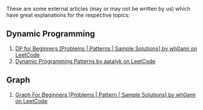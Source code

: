 These are some external articles (may or may not be written by us) which have great explanations for the respective topics:

## Dynamic Programming

1. [DP for Beginners [Problems | Patterns | Sample Solutions] by wh0ami on LeetCode](https://leetcode.com/discuss/general-discussion/662866/DP-for-Beginners-Problems-or-Patterns-or-Sample-Solutions)
2. [Dynamic Programming Patterns by aatalyk on LeetCode](https://leetcode.com/discuss/general-discussion/458695/Dynamic-Programming-Patterns)

## Graph

1. [Graph For Beginners [Problems | Pattern | Sample Solutions] by wh0ami on LeetCode](https://leetcode.com/discuss/general-discussion/655708/Graph-For-Beginners-Problems-or-Pattern-or-Sample-Solutions)
